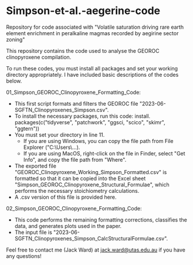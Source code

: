 # Simpson-et-al.-aegerine-code
Repository for code associated with "Volatile saturation driving rare earth element enrichment in peralkaline magmas recorded by aegirine sector zoning"

This repository contains the code used to analyse the GEOROC clinopyroxene compilation.

To run these codes, you must install all packages and set your working directory appropriately. I have included basic descriptions of the codes below.

01_Simpson_GEOROC_Clinopyroxene_Formatting_Code:
  - This first script formats and filters the GEOROC file "2023-06-SGFTN_Clinopyroxenes_Simpson.csv".
  - To install the necessary packages, run this code: install. packages(c("tidyverse", "patchwork", "ggsci, "scico", "skimr", "ggtern"))
  - You must set your directory in line 11.
      - If you are using Windows, you can copy the file path from File Explorer ("C:\\Users\\...).
      - If you are using MacOS, right-click on the file in Finder, select "Get Info", and copy the file path from "Where".
  - The exported file "GEOROC_Clinopyroxene_Working_Simpson_Formatted.csv" is formatted so that it can be copied into the Excel sheet "Simpson_GEOROC_Clinopyroxene_Structural_Formulae", which performs the necessary stoichiometry calculations.
  - A .csv version of this file is provided here.

02_Simpson_GEOROC_Clinopyroxene_Formatting_Code:
 - This code performs the remaining formatting corrections, classifies the data, and generates plots used in the paper.
 - The input file is "2023-06-SGFTN_Clinopyroxenes_Simpson_CalcStructuralFormulae.csv".

Feel free to contact me (Jack Ward) at jack.ward@utas.edu.au if you have any questions!
